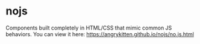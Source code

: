 # nojs
Components built completely in HTML/CSS that mimic common JS behaviors.
You can view it here: https://angrykitten.github.io/nojs/no.js.html
